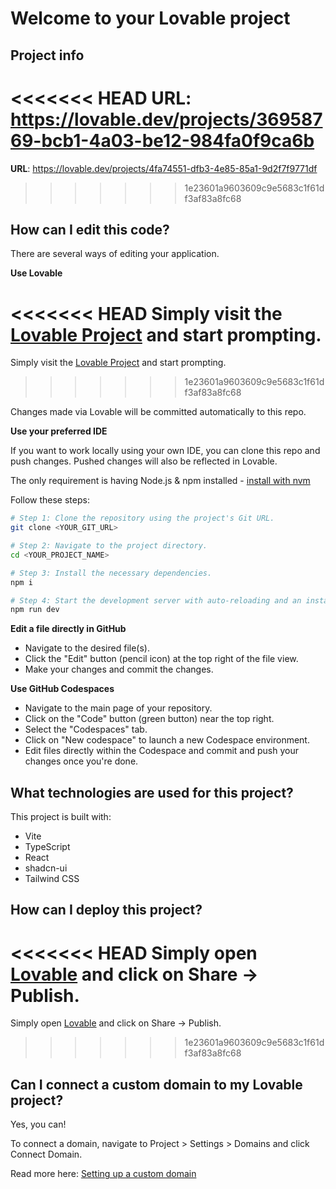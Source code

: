 # Welcome to your Lovable project

## Project info

<<<<<<< HEAD
**URL**: https://lovable.dev/projects/36958769-bcb1-4a03-be12-984fa0f9ca6b
=======
**URL**: https://lovable.dev/projects/4fa74551-dfb3-4e85-85a1-9d2f7f9771df
>>>>>>> 1e23601a9603609c9e5683c1f61df3af83a8fc68

## How can I edit this code?

There are several ways of editing your application.

**Use Lovable**

<<<<<<< HEAD
Simply visit the [Lovable Project](https://lovable.dev/projects/36958769-bcb1-4a03-be12-984fa0f9ca6b) and start prompting.
=======
Simply visit the [Lovable Project](https://lovable.dev/projects/4fa74551-dfb3-4e85-85a1-9d2f7f9771df) and start prompting.
>>>>>>> 1e23601a9603609c9e5683c1f61df3af83a8fc68

Changes made via Lovable will be committed automatically to this repo.

**Use your preferred IDE**

If you want to work locally using your own IDE, you can clone this repo and push changes. Pushed changes will also be reflected in Lovable.

The only requirement is having Node.js & npm installed - [install with nvm](https://github.com/nvm-sh/nvm#installing-and-updating)

Follow these steps:

```sh
# Step 1: Clone the repository using the project's Git URL.
git clone <YOUR_GIT_URL>

# Step 2: Navigate to the project directory.
cd <YOUR_PROJECT_NAME>

# Step 3: Install the necessary dependencies.
npm i

# Step 4: Start the development server with auto-reloading and an instant preview.
npm run dev
```

**Edit a file directly in GitHub**

- Navigate to the desired file(s).
- Click the "Edit" button (pencil icon) at the top right of the file view.
- Make your changes and commit the changes.

**Use GitHub Codespaces**

- Navigate to the main page of your repository.
- Click on the "Code" button (green button) near the top right.
- Select the "Codespaces" tab.
- Click on "New codespace" to launch a new Codespace environment.
- Edit files directly within the Codespace and commit and push your changes once you're done.

## What technologies are used for this project?

This project is built with:

- Vite
- TypeScript
- React
- shadcn-ui
- Tailwind CSS

## How can I deploy this project?

<<<<<<< HEAD
Simply open [Lovable](https://lovable.dev/projects/36958769-bcb1-4a03-be12-984fa0f9ca6b) and click on Share -> Publish.
=======
Simply open [Lovable](https://lovable.dev/projects/4fa74551-dfb3-4e85-85a1-9d2f7f9771df) and click on Share -> Publish.
>>>>>>> 1e23601a9603609c9e5683c1f61df3af83a8fc68

## Can I connect a custom domain to my Lovable project?

Yes, you can!

To connect a domain, navigate to Project > Settings > Domains and click Connect Domain.

Read more here: [Setting up a custom domain](https://docs.lovable.dev/tips-tricks/custom-domain#step-by-step-guide)
